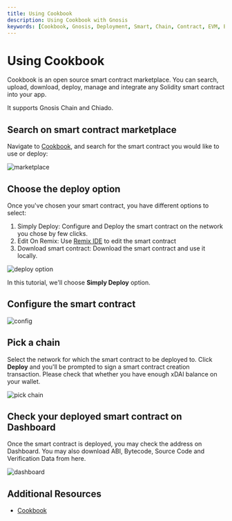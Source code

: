 ```yaml
---
title: Using Cookbook
description: Using Cookbook with Gnosis
keywords: [Cookbook, Gnosis, Deployment, Smart, Chain, Contract, EVM, Ethereum, Guide] 
---
```


# Using Cookbook
Cookbook is an open source smart contract marketplace. You can search, upload, download, deploy, manage and integrate any Solidity smart contract into your app.

It supports Gnosis Chain and Chiado.

## Search on smart contract marketplace
Navigate to [Cookbook](https://www.cookbook.dev/search?q=), and search for the smart contract you would like to use or deploy: 

![marketplace](../../../static/img/developers/cookbook/cookbook-marketplace.png)

## Choose the deploy option
Once you've chosen your smart contract, you have different options to select:
1. Simply Deploy: Configure and Deploy the smart contract on the network you chose by few clicks.
2. Edit On Remix: Use [Remix IDE](https://remix.ethereum.org/) to edit the smart contract
3. Download smart contract: Download the smart contract and use it locally.

![deploy option](../../../static/img/developers/cookbook/contract-options.png)

In this tutorial, we'll choose **Simply Deploy** option.

## Configure the smart contract

![config](../../../static/img/developers/cookbook/config-contract.png)

## Pick a chain
Select the network for which the smart contract to be deployed to.
Click **Deploy** and you'll be prompted to sign a smart contract creation transaction. Please check that whether you have enough xDAI balance on your wallet.

![pick chain](../../../static/img/developers/cookbook/select-network.png)

## Check your deployed smart contract on Dashboard
Once the smart contract is deployed, you may check the address on Dashboard. You may also download ABI, Bytecode, Source Code and Verification Data from here.

![dashboard](../../../static/img/developers/cookbook/dashboard.png)

## Additional Resources
* [Cookbook](https://www.cookbook.dev/)